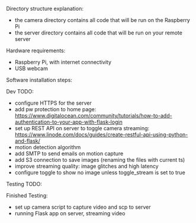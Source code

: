 Directory structure explanation:
- the camera directory contains all code that will be run on the Raspberry Pi
- the server directory contains all code that will be run on your remote server

Hardware requirements:
- Raspberry Pi, with internet connectivity
- USB webcam

Software installation steps:


Dev TODO:
- configure HTTPS for the server
- add pw protection to home page: https://www.digitalocean.com/community/tutorials/how-to-add-authentication-to-your-app-with-flask-login
- set up REST API on server to toggle camera streaming: https://www.linode.com/docs/guides/create-restful-api-using-python-and-flask/
- motion detection algorithm
- add SMTP to send emails on motion capture
- add S3 connection to save images (renaming the files with current ts)
- improve streaming quality: image glitches and high latency
- configure toggle to show no image unless toggle_stream is set to true

Testing TODO:


Finished Testing:
- set up camera script to capture video and scp to server
- running Flask app on server, streaming video
 
